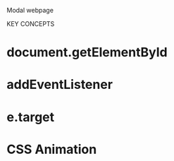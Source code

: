 Modal webpage

KEY CONCEPTS
# document.getElementById
# addEventListener
# e.target
# CSS Animation
